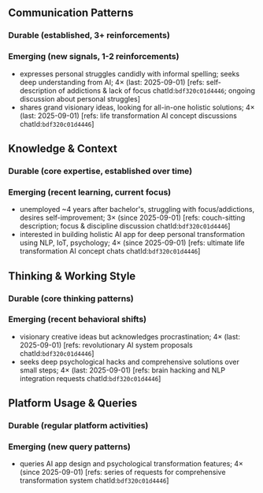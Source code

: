 ## Communication Patterns
### Durable (established, 3+ reinforcements)

### Emerging (new signals, 1-2 reinforcements)
- expresses personal struggles candidly with informal spelling; seeks deep understanding from AI; 4× (last: 2025-09-01) [refs: self-description of addictions & lack of focus chatId:`bdf320c01d4446`; ongoing discussion about personal struggles]
- shares grand visionary ideas, looking for all-in-one holistic solutions; 4× (last: 2025-09-01) [refs: life transformation AI concept discussions chatId:`bdf320c01d4446`]

## Knowledge & Context
### Durable (core expertise, established over time)

### Emerging (recent learning, current focus)
- unemployed ~4 years after bachelor's, struggling with focus/addictions, desires self-improvement; 3× (since 2025-09-01) [refs: couch-sitting description; focus & discipline discussion chatId:`bdf320c01d4446`]
- interested in building holistic AI app for deep personal transformation using NLP, IoT, psychology; 4× (since 2025-09-01) [refs: ultimate life transformation AI concept chats chatId:`bdf320c01d4446`]

## Thinking & Working Style
### Durable (core thinking patterns)

### Emerging (recent behavioral shifts)
- visionary creative ideas but acknowledges procrastination; 4× (last: 2025-09-01) [refs: revolutionary AI system proposals chatId:`bdf320c01d4446`]
- seeks deep psychological hacks and comprehensive solutions over small steps; 4× (last: 2025-09-01) [refs: brain hacking and NLP integration requests chatId:`bdf320c01d4446`]

## Platform Usage & Queries
### Durable (regular platform activities)

### Emerging (new query patterns)
- queries AI app design and psychological transformation features; 4× (since 2025-09-01) [refs: series of requests for comprehensive transformation system chatId:`bdf320c01d4446`]